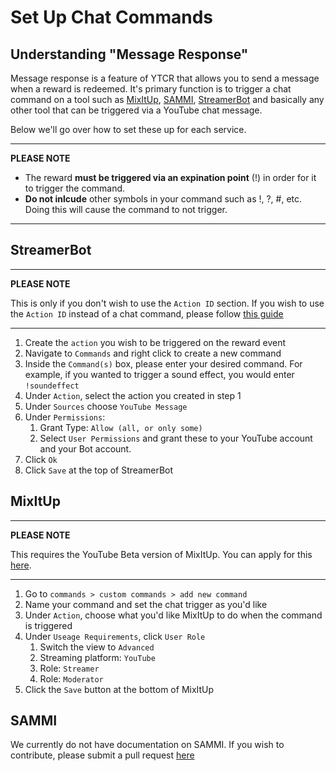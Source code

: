 # Set Up Chat Commands
## Understanding "Message Response"
Message response is a feature of YTCR that allows you to send a message when a reward is redeemed. It's primary function is to trigger a chat command on a tool such as [MixItUp](#mixitup), [SAMMI](#sammi), [StreamerBot](#streamerbot) and basically any other tool that can be triggered via a YouTube chat message.

Below we'll go over how to set these up for each service.

---
**PLEASE NOTE**

- The reward **must be triggered via an expination point** (!) in order for it to trigger the command.
- **Do not inlcude** other symbols in your command such as !, ?, #, etc. Doing this will cause the command to not trigger.

---

## StreamerBot

---
**PLEASE NOTE**

This is only if you don't wish to use the `Action ID` section. If you wish to use the `Action ID` instead of a chat command, please follow [this guide](/action-id)

---

1. Create the `action` you wish to be triggered on the reward event
2. Navigate to `Commands` and right click to create a new command
3. Inside the `Command(s)` box, please enter your desired command. For example, if you wanted to trigger a sound effect, you would enter `!soundeffect`
4. Under `Action`, select the action you created in step 1
5. Under `Sources` choose `YouTube Message`
6. Under `Permissions`:
   1. Grant Type: `Allow (all, or only some)`
   2. Select `User Permissions` and grant these to your YouTube account and your Bot account.
7. Click `Ok`
8. Click `Save` at the top of StreamerBot

## MixItUp
---
**PLEASE NOTE**

This requires the YouTube Beta version of MixItUp. You can apply for this [here](https://docs.google.com/forms/d/e/1FAIpQLSfGG_EPqaVgli-785zwoDWkOdzwyCKij4qnvS91ndCYB4VdcQ/viewform).

---

1.  Go to `commands > custom commands > add new command`
2.  Name your command and set the chat trigger as you'd like
3.  Under `Action`, choose what you'd like MixItUp to do when the command is triggered
4.  Under `Useage Requirements`, click `User Role`
    1.  Switch the view to `Advanced`
    2.  Streaming platform: `YouTube`
    3.  Role: `Streamer`
    4.  Role: `Moderator`
5.  Click the `Save` button at the bottom of MixItUp

## SAMMI

We currently do not have documentation on SAMMI. If you wish to contribute, please submit a pull request [here](https://github.com/gezelio/ytcr/pulls)